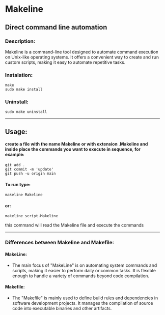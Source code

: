 # Makeline

## Direct command line automation

### Description:

Makeline is a command-line tool designed to automate command execution on Unix-like operating systems. It offers a convenient way to create and run custom scripts, making it easy to automate repetitive tasks.

### Instalation:

    make
    sudo make install

### Uninstall:

    sudo make uninstall
----------

## Usage:

#### create a file with the name Makeline or with extension .Makeline and inside place the commands you want to execute in sequence, for example:

    git add .
    git commit -m 'update'
    git push -u origin main
    
#### To run type:

    makeline Makeline

#### or:

    makeline script.Makeline
    
this command will read the Makeline file and execute the commands

----------


### Differences between Makeline and Makefile:

#### MakeLine:

- The main focus of "MakeLine" is on automating system commands and scripts, making it easier to perform daily or common tasks. It is flexible enough to handle a variety of commands beyond code compilation.

#### Makefile:

- The "Makefile" is mainly used to define build rules and dependencies in software development projects. It manages the compilation of source code into executable binaries and other artifacts.


